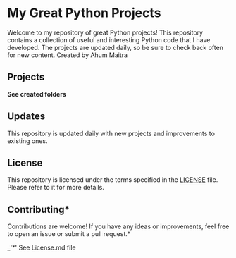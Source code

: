 # My Great Python Projects

Welcome to my repository of great Python projects! This repository contains a collection of useful and interesting Python code that I have developed. The projects are updated daily, so be sure to check back often for new content. Created by Ahum Maitra

## Projects

**See created folders**

## Updates

This repository is updated daily with new projects and improvements to existing ones.

## License

This repository is licensed under the terms specified in the [LICENSE](License.md) file. Please refer to it for more details.

## Contributing*

Contributions are welcome! If you have any ideas or improvements, feel free to open an issue or submit a pull request.*

_'*' See License.md file 